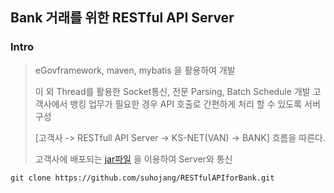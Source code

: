 ## Bank 거래를 위한 RESTful API Server

### Intro
> eGovframework, maven, mybatis 을 활용하여 개발
> 
> 이 외 Thread를 활용한 Socket통신, 전문 Parsing, Batch Schedule 개발
> 고객사에서 뱅킹 업무가 필요한 경우 API 호출로 간편하게 처리 할 수 있도록 서버 구성
>
> [고객사 -> RESTfull API Server -> KS-NET(VAN) -> BANK] 흐름을 따른다.
> 
> 고객사에 배포되는 [jar파일](https://github.com/suhojang/RESTfulAPIforBank-jar) 을 이용하여 Server와 통신

```
git clone https://github.com/suhojang/RESTfulAPIforBank.git
```
